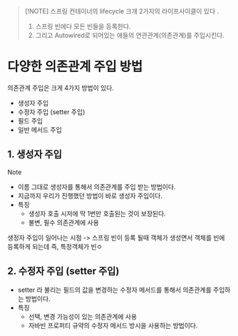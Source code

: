 >[!NOTE] 스프링 컨테이너의 lifecycle 
> 크개 2가지의 라이프사이클이 있다 .
> 1. 스프링 빈에다 모든 빈들을 등록한다. 
> 2. 그리고 Autowired로 되어있는 애들의 연관관계(의존관계)를 주입시킨다. 

# 다양한 의존관계 주입 방법 
의존관계 주입은 크게 4가지 방법이 있다. 
- 생성자 주입 
-  수정자 주입 (setter 주입) 
- 필드 주입 
- 일반 메서드 주입 

## 1. 생성자 주입 
>[!NOTE] 
> - 이름 그대로 생성자를 통해서 의존관계를 주입 받는 방법이다. 
> - 지금까지 우리가 진행했던 방법이 바로 생성자 주입이다. 
> - 특징
> 	- 생성자 호출 시저에 딱 1번만 호출된는 것이 보장된다. 
> 	-  불변, 필수 의존관계에 사용 
> 	  
> 생정자 주입이 일어나는 시점 -> 스프링 빈이 등록 될때 객체가 생성면서 객체를 빈에 등록하게 되는데 즉, 특정객체가 빈ㅇ


## 2. 수정자 주입 (setter 주입)
- setter 라 불리는 필드의 값을 변경하는 수정자 메서드를 통해서 의존관계를 주입하는 방법이다. 
- 특징 
	- 선택, 변경 가능성이 있는 의존관계에 사용 
	- 자바빈 프로퍼티 규약의 수정자 메서드 방시을 사용하는 방법이다. 
